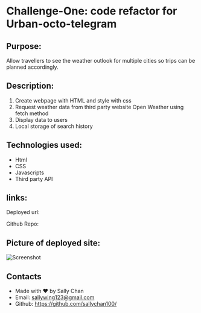 # Challenge-One: code refactor for Urban-octo-telegram

## Purpose:
Allow travellers to see the weather outlook for multiple cities so trips can be planned accordingly.

## Description:
1. Create webpage with HTML and style with css
2. Request weather data from third party website Open Weather using fetch method
3. Display data to users 
4. Local storage of search history 

## Technologies used: 
* Html 
* CSS
* Javascripts
* Third party API

## links:
Deployed url:


Github Repo:


## Picture of deployed site: 
![Screenshot](link)

## Contacts
* Made with ❤️ by Sally Chan
* Email: sallywing123@gmail.com
* Github: https://github.com/sallychan100/
